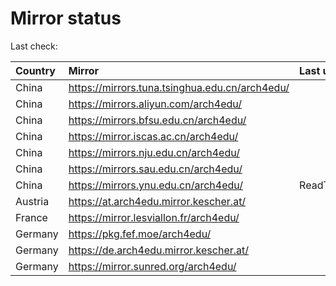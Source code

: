 <script src="./time.js"></script>
# Mirror status
Last check: <script type="text/javascript">localize(1683750245.3773637);</script>

|Country|Mirror|Last update|
|:------|:-----|:----------|
|China|https://mirrors.tuna.tsinghua.edu.cn/arch4edu/|<script type="text/javascript">localize(1683700378);</script>|
|China|https://mirrors.aliyun.com/arch4edu/|<script type="text/javascript">localize(1683657248);</script>|
|China|https://mirrors.bfsu.edu.cn/arch4edu/|<script type="text/javascript">localize(1683700378);</script>|
|China|https://mirror.iscas.ac.cn/arch4edu/|<script type="text/javascript">localize(1683700378);</script>|
|China|https://mirrors.nju.edu.cn/arch4edu/|<script type="text/javascript">localize(1683700378);</script>|
|China|https://mirrors.sau.edu.cn/arch4edu/|<script type="text/javascript">localize(1673850842);</script>|
|China|https://mirrors.ynu.edu.cn/arch4edu/|ReadTimeout|
|Austria|https://at.arch4edu.mirror.kescher.at/|<script type="text/javascript">localize(1683700378);</script>|
|France|https://mirror.lesviallon.fr/arch4edu/|<script type="text/javascript">localize(1683700378);</script>|
|Germany|https://pkg.fef.moe/arch4edu/|<script type="text/javascript">localize(1683700378);</script>|
|Germany|https://de.arch4edu.mirror.kescher.at/|<script type="text/javascript">localize(1683700378);</script>|
|Germany|https://mirror.sunred.org/arch4edu/|<script type="text/javascript">localize(1683700378);</script>|

<script src="./tablefilter/tablefilter.js"></script>
<script src="./table.js"></script>